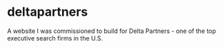 # deltapartners
A website I was commissioned to build for Delta Partners - one of the top executive search firms in the U.S.
